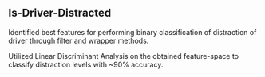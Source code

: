 ## Is-Driver-Distracted

Identified best features for performing binary classification of distraction of driver through filter and wrapper methods.

Utilized Linear Discriminant Analysis on the obtained feature-space to classify distraction levels with ~90% accuracy.
